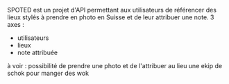 SPOTED est un projet d'API permettant aux utilisateurs de référencer des lieux stylés à prendre en photo en Suisse et de leur attribuer une note.
3 axes :
- utilisateurs
- lieux
- note attribuée

à voir : possibilité de prendre une photo et de l'attribuer au lieu
 une ekip de schok pour manger des wok
